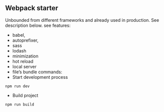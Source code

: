 ## Webpack starter
Unbounded from different frameworks and already used in production. See description below.
see features:
* babel,
* autoprefixer,
* sass
* lodash
* minimization
* hot reload
* local server
* file’s bundle
commands:
* Start development process
```
npm run dev
```
* Build project
```
npm run build
```
